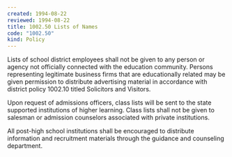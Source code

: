 ```yaml
---
created: 1994-08-22
reviewed: 1994-08-22
title: 1002.50 Lists of Names
code: "1002.50"
kind: Policy
---
```


Lists of school district employees shall not be given to any person or agency not officially connected with the education community. Persons representing legitimate business firms that are educationally related may be given permission to distribute advertising material in accordance with district policy 1002.10 titled Solicitors and Visitors.

Upon request of admissions officers, class lists will be sent to the state supported institutions of higher learning. Class lists shall not be given to salesman or admission counselors associated with private institutions.

All post-high school institutions shall be encouraged to distribute information and recruitment materials through the guidance and counseling department.
